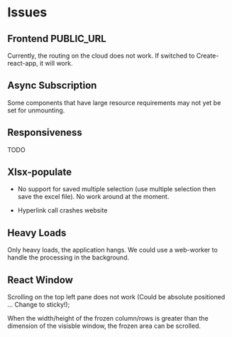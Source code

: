 # Issues

## Frontend PUBLIC_URL

Currently, the routing on the cloud does not work. If switched to Create-react-app, it will work.

## Async Subscription

Some components that have large resource requirements may not yet be set for unmounting.

## Responsiveness

TODO

## Xlsx-populate

- No support for saved multiple selection (use multiple selection then save the excel file). No work around at the moment.

- Hyperlink call crashes website

## Heavy Loads

Only heavy loads, the application hangs. We could use a web-worker to handle the processing in the background.

## React Window

Scrolling on the top left pane does not work (Could be absolute positioned ... Change to sticky!);

When the width/height of the frozen column/rows is greater than the dimension of the visisble window, the frozen area can be scrolled.

